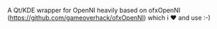 A Qt/KDE wrapper for OpenNI heavily based on ofxOpenNI (https://github.com/gameoverhack/ofxOpenNI) which i ♥ and use :-)
